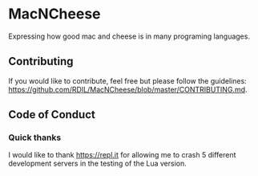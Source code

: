 # MacNCheese
Expressing how good mac and cheese is in many programing languages.  

## Contributing
If you would like to contribute, feel free but please follow the guidelines: https://github.com/RDIL/MacNCheese/blob/master/CONTRIBUTING.md.  

## Code of Conduct  


### Quick thanks
I would like to thank https://repl.it for allowing me to crash 5 different development servers in the testing of the Lua version.  
